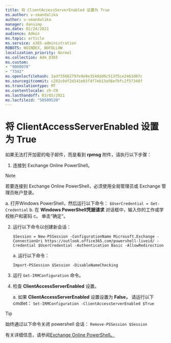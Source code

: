 ```yaml
---
title: 将 ClientAccessServerEnabled 设置为 True
ms.author: v-smandalika
author: v-smandalika
manager: dansimp
ms.date: 02/24/2021
audience: Admin
ms.topic: article
ms.service: o365-administration
ROBOTS: NOINDEX, NOFOLLOW
localization_priority: Normal
ms.collection: Adm_O365
ms.custom:
- "9000078"
- "7342"
ms.openlocfilehash: 2adf35662797e9e9e354ddd0c513f5ce2463d07c
ms.sourcegitcommit: c202c0df2d141e63f4f7eb13a56efbfc2f57348f
ms.translationtype: MT
ms.contentlocale: zh-CN
ms.lasthandoff: 03/05/2021
ms.locfileid: "50509520"
---
```

# <a name="set-clientaccessserverenabled-to-true"></a>将 ClientAccessServerEnabled 设置为 True

如果无法打开加密的电子邮件，而是看到 **rpmsg** 附件，请执行以下步骤：

1. 连接到 Exchange Online PowerShell。

> [!NOTE]
> 若要连接到 Exchange Online PowerShell，必须使用全局管理员或 Exchange 管理员帐户登录。

   a. 打开Windows PowerShell，然后运行以下命令： `$UserCredential = Get-Credential`
b. 在 **Windows PowerShell凭据请求** 对话框中，输入你的工作或学校帐户和密码 c。 单击“确定”。 

2. 运行以下命令以创建新会话：

    `$Session = New-PSSession -ConfigurationName Microsoft.Exchange -ConnectionUri https://outlook.office365.com/powershell-liveid/ -Credential $UserCredential -Authentication Basic -AllowRedirection`

    a. 运行以下命令：
    
    `Import-PSSession $Session -DisableNameChecking`

3. 运行 `Get-IRMConfiguration` 命令。

4. 检查 **ClientAccessServerEnabled** 设置。 

    a. 如果 **ClientAccessServerEnabled** 设置设置为 **False，** 请运行以下 cmdlet： `Set-IRMConfiguration -ClientAccessServerEnabled $True`

> [!TIP]
> 始终通过以下命令关闭 powershell 会话： `Remove-PSSession $Session`

有关详细信息，请参阅[Exchange Online PowerShell。](https://docs.microsoft.com/powershell/exchange/connect-to-exchange-online-powershell)

